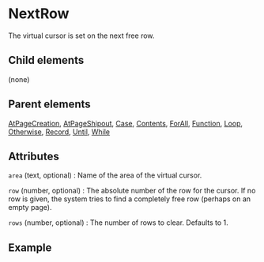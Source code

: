 # NextRow



The virtual cursor is set on the next free row.



##  Child elements

(none)

##  Parent elements

[AtPageCreation](../atpagecreation.md), [AtPageShipout](../atpageshipout.md), [Case](../case.md), [Contents](../contents.md), [ForAll](../forall.md), [Function](../function.md), [Loop](../loop.md), [Otherwise](../otherwise.md), [Record](../record.md), [Until](../until.md), [While](../while.md)


## Attributes



`area` (text, optional)
:   Name of the area of the virtual cursor.




`row` (number, optional)
:   The absolute number of the row for the cursor. If no row is given, the system tries to find a completely free row (perhaps on an empty page).




`rows` (number, optional)
:   The number of rows to clear. Defaults to 1.




## Example






